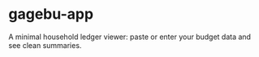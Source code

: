 # gagebu-app
A minimal household ledger viewer: paste or enter your budget data and see clean summaries.
